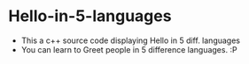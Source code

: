 # Hello-in-5-languages
* This a c++ source code displaying Hello in 5 diff. languages
* You can learn to Greet people in 5 difference languages. :P  
